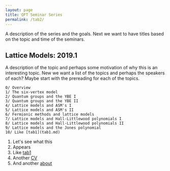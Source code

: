 ```yaml
---
layout: page
title: QFT Seminar Series
permalink: /tab2/
---
```


A description of the series and the goals. Next we want to have titles based on the topic and time of the seminars.

## Lattice Models: 2019.1

A description of the topic and perhaps some motivation of why this is an interesting topic. New we want a list of the topics and perhaps the speakers of each? Maybe start with the prereading for each of the topics.


    0/ Overview 
    1/ The six-vertex model
    2/ Quantum groups and the YBE I
    3/ Quantum groups and the YBE II
    4/ Lattice models and ASM's I
    5/ Lattice models and ASM's II
    6/ Fermionic methods and lattice models
    7/ Lattice models and Hall-Littlewood polynomials I
    8/ Lattice models and Hall-Littlewood polynomials II
    9/ Lattice models and the Jones polynomial
    10/ Like [tab1](tab1.md)



1. Let's see what this  
1. Appears 
1. Like [tab1](tab1.md)
1. Another [CV](CV.md)
1. And another [about](about.md)



